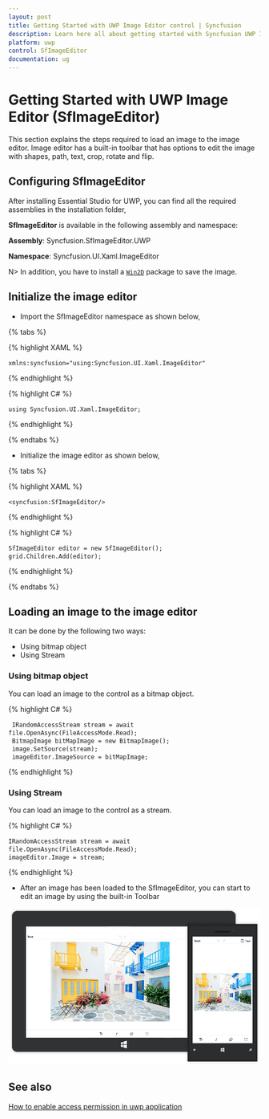 ```yaml
---
layout: post
title: Getting Started with UWP Image Editor control | Syncfusion
description: Learn here all about getting started with Syncfusion UWP Image Editor (SfImageEditor) control and more.
platform: uwp
control: SfImageEditor
documentation: ug
---
```

# Getting Started with UWP Image Editor (SfImageEditor)

This section explains the steps required to load an image to the image editor. Image editor has a built-in toolbar that has options to edit the image with shapes, path, text, crop, rotate and flip.

## Configuring SfImageEditor

After installing Essential Studio for UWP, you can find all the required assemblies in the installation folder,

**SfImageEditor** is available in the following assembly and namespace:

**Assembly**: Syncfusion.SfImageEditor.UWP

**Namespace**: Syncfusion.UI.Xaml.ImageEditor

N> In addition, you have to install a [`Win2D`](https://www.nuget.org/packages/Win2D.uwp) package to save the image.

## Initialize the image editor

* Import the SfImageEditor namespace as shown below,

{% tabs %}

{% highlight XAML %}

    xmlns:syncfusion="using:Syncfusion.UI.Xaml.ImageEditor"
    
{% endhighlight %}

{% highlight C# %}

    using Syncfusion.UI.Xaml.ImageEditor;
    
{% endhighlight %}

{% endtabs %}

* Initialize the image editor as shown below,

{% tabs %}

{% highlight XAML %}

    <syncfusion:SfImageEditor/>
    
{% endhighlight %}

{% highlight C# %}

    SfImageEditor editor = new SfImageEditor();
    grid.Children.Add(editor);
    
{% endhighlight %}

{% endtabs %}

## Loading an image to the image editor

It can be done by the following two ways:

* Using bitmap object
* Using Stream

### Using bitmap object

You can load an image to the control as a bitmap object.

{% highlight C# %}

     IRandomAccessStream stream = await file.OpenAsync(FileAccessMode.Read);
     BitmapImage bitMapImage = new BitmapImage();
     image.SetSource(stream);
     imageEditor.ImageSource = bitMapImage;
    
{% endhighlight %}

### Using Stream

You can load an image to the control as a stream.

{% highlight C# %}

    IRandomAccessStream stream = await file.OpenAsync(FileAccessMode.Read);
    imageEditor.Image = stream;

{% endhighlight %}

* After an image has been loaded to the SfImageEditor, you can start to edit an image by using the built-in Toolbar

![Output image of the SfImageEditor getting started](getting-started_images/LoadedImage.png)

## See also

[How to enable access permission in uwp application](https://www.syncfusion.com/kb/8924/how-to-enable-access-permission-in-uwp-application)